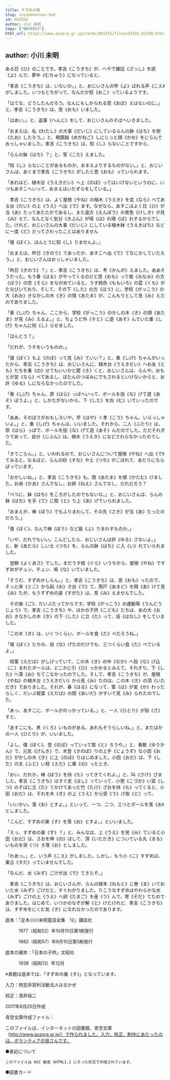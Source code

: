 ```yaml
---
title: すずめの巣
slug: suzumenochao-5ed
id: 051592
author: 小川 未明
tags: ["NDCK913"]
html_url: https://www.aozora.gr.jp/cards/001475/files/51592_62548.html
---
```


## author: 小川 未明

ある日《ひ》のことです。孝吉《こうきち》が、へやで雑誌《ざっし》を読《よ》んで、夢中《むちゅう》になっていると、

「孝吉《こうきち》は、いないか。」と、おじいさんの呼《よ》ばれる声《こえ》がしました。いつもとちがって、なんだか怒《おこ》っているようです。

「はてな、どうしたんだろう。なんにもしかられる覚《おぼ》えはないのに。」と、孝吉《こうきち》は、思《おも》いました。

「はあい。」と、返事《へんじ》をして、おじいさんのそばへいきました。

「おまえは、私《わたし》の大事《だいじ》にしているらんの鉢《はち》を倒《たお》したろう。」と、眼鏡越《めがねご》しにじっと顔《かお》をにらんでおっしゃいました。孝吉《こうきち》は、知《し》らないことですから、

「らんの鉢《はち》？」と、答《こた》えました。

「知《し》らないことがあるものか。おまえよりするものがない。」と、おじいさんは、あくまで孝吉《こうきち》がしたと思《おも》っていられます。

「あれほど、植木台《うえきだい》へ上《のぼ》ってはいけないというのに、いつもあすこへいって、おまえはいたずらをしている。」

　孝吉《こうきち》は、よく屋根《やね》の植木《うえき》を並《なら》べてある台《だい》の上《うえ》へ出《で》ます。なぜなら、あすこはよく日《ひ》が当《あ》たってあたたかであるし、また遠方《えんぽう》の景色《けしき》が見《み》えて、なんとなく気分《きぶん》が晴《は》れ晴《ば》れするからでした。けれど、おじいさんの大事《だいじ》にしている植木鉢《うえきばち》などに一度《ど》だってさわったことはありません

「僕《ぼく》、ほんとうに知《し》りませんよ。」

「おまえは、昨日《きのう》であったか、あすこへ出《で》てなにかしていたろう。」と、おじいさんはおっしゃいました。

「昨日《きのう》？」と、孝吉《こうきち》は、考《かんが》えました。ああそうだった。もう春《はる》がやってくるのだと思《おも》って南《みなみ》の方《ほう》の空《そら》をながめていると、うす桃色《ももいろ》の雲《くも》がたなびいており、そして、その下《した》の方《ほう》に、学校《がっこう》の大《おお》きなかしの木《き》の頭《あたま》が、こんもりとして見《み》えたのでありました。

「重《しげ》ちゃん、ここから、学校《がっこう》のかしの木《き》の頭《あたま》が見《み》えるよ。」と、ちょうど外《そと》に遊《あそ》んでいた重《しげ》ちゃんに知《し》らせました。

「ほんとう？」

「だれが、うそをいうものか。」

「僕《ぼく》も上《のぼ》って見《み》ていい？」と、重《しげ》ちゃんがいったから、孝吉《こうきち》は、おじいさんに、植木台《うえきだい》へお友《とも》だちを乗《の》せてもいいかと聞《き》くと、おじいさんは、らんや、おもとが並《なら》べてあるし、ぼたんのつぼみにでもさわるといけないからと、お許《ゆる》しにならなかったのでした。

「重《しげ》ちゃん、原《はら》っぱへいって、ボールを投《な》げて遊《あそ》ぼうよ。」と、しかたがないから、下《した》を向《む》いていったのです。

「ああ、そのほうがおもしろいや。早《はや》く孝《こう》ちゃん、いらっしゃいよ。」と、重《しげ》ちゃんは、いいました。それから、二人《ふたり》は、原《はら》っぱで、ボールを投《な》げて遊《あそ》んだのでした。ただそれぎりであって、自分《じぶん》は、植木《うえき》になどさわらなかったのでした。

「きてごらん。」と、いわれるので、おじいさんについて屋根《やね》へ出《で》てみると、なるほど、らんの砂《すな》や土《つち》がこぼれて、あたりにちらばっています。

「おかしいね。」と、孝吉《こうきち》も、頭《あたま》を傾《かたむ》けました。お母《かあ》さんでなし、お姉《ねえ》さんでなし、だれだろう？

「べつに、鉢《はち》をころがしたのでもないな。」と、おじいさんは、らんの鉢《はち》を手《て》に取《と》り上《あ》げていられました。

「おまえが、棒《ぼう》でもふりまわして、その先《さき》が当《あ》たったのだろう。」

「僕《ぼく》、なんで棒《ぼう》など振《ふ》りまわすものか。」

「いや、だれでもいい。こんどしたら、おじいさんは許《ゆる》さないよ。」と、新《あたら》しい土《つち》を、らんの鉢《はち》に入《い》れていられました。

　翌朝《よくあさ》でした。まだうす暗《ぐら》いうちから、屋根《やね》ですずめがチュン、チュン、鳴《な》いていました。

「そうだ、すずめかしらん。」と、孝吉《こうきち》は、思《おも》ったので、そっと床《とこ》から起《お》き出《で》て、雨戸《あまど》を開《あ》けて見《み》たが、もうすずめの姿《すがた》は、見《み》えませんでした。

　その後《ご》、だいぶたってからです。学校《がっこう》の運動場《うんどうじょう》で、孝吉《こうきち》や、ほかの子供《こども》たちは、あの大《おお》きなかしの木《き》の下《した》に立《た》って、話《はなし》をしていました。

「この木《き》は、いくつくらい、ボールを食《た》べたろうね。」

「僕《ぼく》たちの、投《な》げたのだけでも、三つくらい食《た》べているよ。」

　枝葉《えだは》がしげっていて、この木《き》の中《なか》へ投《な》げ込《こ》まれたボールは、どこかに引《ひ》っかかるとみえて、それぎり、下《した》へ落《お》ちてこなかったのでした。そして、孝吉《こうきち》が、屋根《やね》の植木台《うえきだい》から見《み》たのは、この木《き》の頂《いただき》でありました。それが、春《はる》になって、葉《は》が変《か》わったらしく、だいぶ枝葉《えだは》の間《あいだ》がすいて見《み》られたのでした。

「あっ、あすこに、ボールがのっかっている。」と、一人《ひとり》が指《さ》すと、

「あすこにも、黒《くろ》いものがある。あれもそうらしいね。」と、またほかの一人《ひとり》が、いいました。

「よし、僕《ぼく》、登《のぼ》っていって取《と》ろうや。」と、勇敢《ゆうかん》で、元気《げんき》で、木登《きのぼ》りの上手《じょうず》な小田《おだ》がかしの木《き》に上《のぼ》りはじめました。小田《おだ》は、下《した》の太《ふと》い枝《えだ》に乗《の》ったとき、

「おい、だれか、棒《ぼう》を持《も》ってきてくれよ。」と、叫《さけ》びました。孝吉《こうきち》はすぐ走《はし》っていって、小使《こづか》い室《しつ》のそばに立《た》てかけてあった竹《たけ》ざおを持《も》ってくると、小田《おだ》は、それを木《き》の上《うえ》から受《う》け取《と》って、

「いいかい。落《お》とすよ。」といって、一つ、二つ、三つとボールを落《お》としました。

「こんど、すずめの巣《す》を落《お》とすよ。」といいました。

「えっ、すずめの巣《す》？」と、みんなは、上《うえ》を見《み》ていると小田《おだ》は、さおを伸《の》ばして、頂《いただき》についている丸《まる》いものを突《つ》き落《お》としました。

「わあっ。」と、いう声《こえ》がしました。しかし、もう小《こ》すずめは、巣立《すだ》っていませんでした。

「なんだ、水《みず》ごけが出《で》てきたぞ。」

　孝吉《こうきち》は、おじいさんが、らんの根本《ねもと》に巻《ま》いておいた水《みず》ごけだと、すぐわかりました。りこうなすずめはやわらかな水《みず》ごけの上《うえ》へ卵《たまご》を産《う》んで、育《そだ》てたのでありました。はじめて、いつかのなぞが解《と》けたけれど、孝吉《こうきち》は、すずめをにくむ気《き》になれなかったのであります。













底本：「定本小川未明童話全集　12」講談社

　　　1977（昭和52）年10月10日第1刷発行

　　　1982（昭和57）年9月10日第5刷発行

底本の親本：「日本の子供」文昭社

　　　1938（昭和13）年12月

※表題は底本では、「すずめの巣《す》」となっています。

入力：特定非営利活動法人はるかぜ

校正：酒井裕二

2017年8月25日作成

青空文庫作成ファイル：

このファイルは、インターネットの図書館、青空文庫（http://www.aozora.gr.jp/）で作られました。入力、校正、制作にあたったのは、ボランティアの皆さんです。











●表記について


	このファイルは W3C 勧告 XHTML1.1 にそった形式で作成されています。







●図書カード